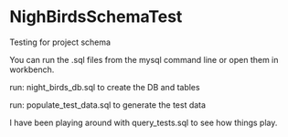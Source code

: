 # NighBirdsSchemaTest
Testing for project schema


You can run the .sql files from the mysql command line or open them in workbench.

run: night_birds_db.sql to create the DB and tables

run: populate_test_data.sql to generate the test data

I have been playing around with query_tests.sql to see how things play.
